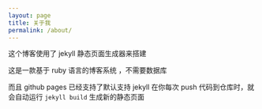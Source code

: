 ```yaml
---
layout: page
title: 关于我
permalink: /about/
---
```


这个博客使用了 jekyll 静态页面生成器来搭建

这是一款基于 ruby 语言的博客系统 ，不需要数据库

而且 github pages 已经支持了默认支持 jekyll
在你每次 push 代码到仓库时，就会自动运行 `jekyll build` 生成新的静态页面
